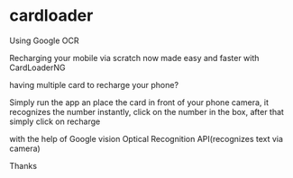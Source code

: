 # cardloader
Using Google OCR 

Recharging your mobile via scratch now made easy and faster with CardLoaderNG 


having multiple card to recharge your phone?


Simply run the app an place the card in front of your phone camera, it recognizes the number instantly, click on the number in the box, after that simply click on recharge

with the help of Google vision Optical Recognition API(recognizes text via camera)

Thanks
